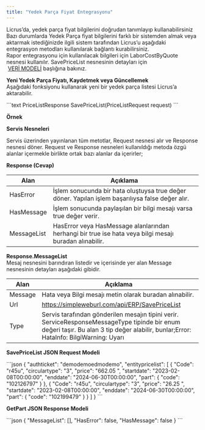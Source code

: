 ```yaml
---
title: "Yedek Parça Fiyat Entegrasyonu"
---
```


Licrus’da, yedek parça fiyat bilgilerini doğrudan tanımlayıp kullanabilirsiniz Bazı durumlarda Yedek Parça fiyat bilgilerini farklı bir sistemden almak veya aktarmak istediğinizde ilgili sistem tarafından Licrus’u aşağıdaki entegrasyon metodları kullanılarak bağlantı kurabilirsiniz.   
Rapor entegrasyonu için kullanılacak bilgileri için LaborCostByQuote nesnesi kullanılır. SavePriceList [](http://docs.onerov.com/2019/10/25/iscilik-maliyeti-nesnesi/)nesnesinin detayları için  
 [VERİ MODELİ](http://docs.onerov.com/2023/11/21/fiyat-listesi-nesneleripricelist/) başlığına bakınız.  

  
**Yeni Yedek Parça Fiyatı, Kaydetmek veya Güncellemek**  
Aşağıdaki fonksiyonu kullanarak yeni bir yedek parça listesi Licrus’a aktarabilir.  

\`\`\`text PriceListResponse SavePriceList(PriceListRequest request) \`\`\`

**Örnek**

**Servis Nesneleri**  

Servis üzerinden yayınlanan tüm metotlar, Request nesnesi alır ve Response nesnesi döner. Request ve Response nesneleri kullanıldığı metoda özgü alanlar içermekle birlikte ortak bazı alanlar da içerirler;

**Response (Cevap)**

| Alan | Açıklama |
| --- | --- |
| HasError | İşlem sonucunda bir hata oluştuysa true değer döner. Yapılan işlem başarılıysa false değer alır. |
| HasMessage | İşlem sonucunda paylaşılan bir bilgi mesajı varsa true değer verir. |
| MessageList | HasError veya HasMessage alanlarından herhangi bir true ise hata veya bilgi mesajı buradan alınabilir. |

**Response.MessageList**  
Mesaj nesnesini barındıran listedir ve içerisinde yer alan Message nesnesinin detayları aşağıdaki gibidir.

| Alan | Açıklama |
| --- | --- |
| Message | Hata veya Bilgi mesajı metin olarak buradan alınabilir. |
| Url | https://simpleweburl.com/api/ERP/SavePriceList |
| Type | Servis tarafından gönderilen mesajın tipini verir. ServiceResponseMessageType tipinde bir enum değeri taşır. Bu alan 3 tip değer alabilir, bunlar;Error: HataInfo: BilgiWarning: Uyarı |

  
**SavePriceList JSON Request Modeli**

\`\`\`json { "authticket": "demodemoedmodemo", "entitypricelist": \[ { "Code": "r45u", "circulartype": "3", "price": "662.05 ", "startdate": "2023-02-08T00:00:00", "enddate": "2024-06-30T00:00:00", "part": { "code": "102126797" } }, { "Code": "r45u", "circulartype": "3", "price": "26.25 ", "startdate": "2023-02-08T00:00:00", "enddate": "2024-06-30T00:00:00", "part": { "code": "102199479" } } \] } \`\`\`

**GetPart JSON Response Modeli**

\`\`\`json { "MessageList": \[\], "HasError": false, "HasMessage": false } \`\`\`
